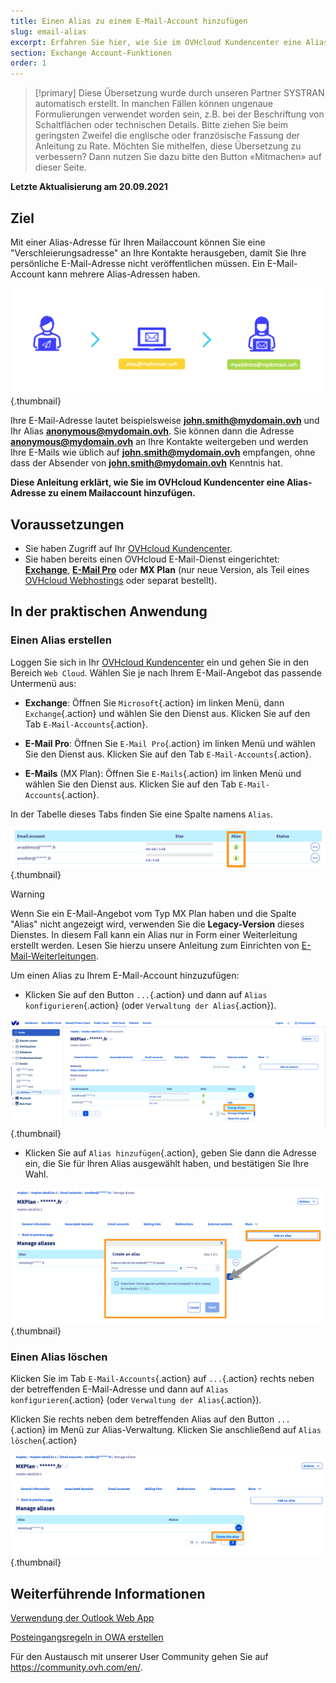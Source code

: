```yaml
---
title: Einen Alias zu einem E-Mail-Account hinzufügen
slug: email-alias
excerpt: Erfahren Sie hier, wie Sie im OVHcloud Kundencenter eine Alias-Adresse zu einem Mailaccount hinzufügen
section: Exchange Account-Funktionen
order: 1
---
```


> [!primary]
> Diese Übersetzung wurde durch unseren Partner SYSTRAN automatisch erstellt. In manchen Fällen können ungenaue Formulierungen verwendet worden sein, z.B. bei der Beschriftung von Schaltflächen oder technischen Details. Bitte ziehen Sie beim geringsten Zweifel die englische oder französische Fassung der Anleitung zu Rate. Möchten Sie mithelfen, diese Übersetzung zu verbessern? Dann nutzen Sie dazu bitte den Button «Mitmachen» auf dieser Seite.
>

**Letzte Aktualisierung am 20.09.2021**

## Ziel

Mit einer Alias-Adresse für Ihren Mailaccount können Sie eine "Verschleierungsadresse" an Ihre Kontakte herausgeben, damit Sie Ihre persönliche E-Mail-Adresse nicht veröffentlichen müssen. Ein E-Mail-Account kann mehrere Alias-Adressen haben.

![E-Mails](images/email-alias01.png){.thumbnail}

Ihre E-Mail-Adresse lautet beispielsweise **john.smith@mydomain.ovh** und Ihr Alias **anonymous@mydomain.ovh**. Sie können dann die Adresse **anonymous@mydomain.ovh** an Ihre Kontakte weitergeben und werden Ihre E-Mails wie üblich auf **john.smith@mydomain.ovh** empfangen, ohne dass der Absender von **john.smith@mydomain.ovh** Kenntnis hat.

**Diese Anleitung erklärt, wie Sie im OVHcloud Kundencenter eine Alias-Adresse zu einem Mailaccount hinzufügen.**

## Voraussetzungen

- Sie haben Zugriff auf Ihr [OVHcloud Kundencenter](https://www.ovh.com/auth/?action=gotomanager&from=https://www.ovh.de/&ovhSubsidiary=de).
- Sie haben bereits einen OVHcloud E-Mail-Dienst eingerichtet: [**Exchange**](https://www.ovh.de/emails/hosted-exchange/), [**E-Mail Pro**](https://www.ovh.de/emails/email-pro) oder **MX Plan** (nur neue Version, als Teil eines [OVHcloud Webhostings](https://www.ovh.de/hosting) oder separat bestellt).

## In der praktischen Anwendung

### Einen Alias erstellen

Loggen Sie sich in Ihr [OVHcloud Kundencenter](https://www.ovh.com/auth/?action=gotomanager&from=https://www.ovh.de/&ovhSubsidiary=de) ein und gehen Sie in den Bereich `Web Cloud`. Wählen Sie je nach Ihrem E-Mail-Angebot das passende Untermenü aus:

- **Exchange**: Öffnen Sie `Microsoft`{.action} im linken Menü, dann `Exchange`{.action} und wählen Sie den Dienst aus. Klicken Sie auf den Tab `E-Mail-Accounts`{.action}.

- **E-Mail Pro**: Öffnen Sie `E-Mail Pro`{.action} im linken Menü und wählen Sie den Dienst aus. Klicken Sie auf den Tab `E-Mail-Accounts`{.action}.

- **E-Mails** (MX Plan): Öffnen Sie `E-Mails`{.action} im linken Menü und wählen Sie den Dienst aus. Klicken Sie auf den Tab `E-Mail-Accounts`{.action}.

In der Tabelle dieses Tabs finden Sie eine Spalte namens `Alias`.

![E-Mails](images/email-alias012.png){.thumbnail}

> [!warning]
>
> Wenn Sie ein E-Mail-Angebot vom Typ MX Plan haben und die Spalte "Alias" nicht angezeigt wird, verwenden Sie die **Legacy-Version** dieses Dienstes. In diesem Fall kann ein Alias nur in Form einer Weiterleitung erstellt werden. Lesen Sie hierzu unsere Anleitung zum Einrichten von [E-Mail-Weiterleitungen](https://docs.ovh.com/de/emails/webhosting_e-mail_anleitung_zum_einrichten_einer_mail-weiterleitung/#historische-mx-plan-version).
>

Um einen Alias zu Ihrem E-Mail-Account hinzuzufügen:

- Klicken Sie auf den Button `...`{.action} und dann auf `Alias konfigurieren`{.action} (oder `Verwaltung der Alias`{.action}).

![E-Mails](images/email-alias02.png){.thumbnail}

- Klicken Sie auf `Alias hinzufügen`{.action}, geben Sie dann die Adresse ein, die Sie für Ihren Alias ausgewählt haben, und bestätigen Sie Ihre Wahl.

![E-Mails](images/email-alias03.png){.thumbnail}

### Einen Alias löschen

Klicken Sie im Tab `E-Mail-Accounts`{.action} auf `...`{.action} rechts neben der betreffenden E-Mail-Adresse und dann auf `Alias konfigurieren`{.action} (oder `Verwaltung der Alias`{.action}).

Klicken Sie rechts neben dem betreffenden Alias auf den Button `...`{.action} im Menü zur Alias-Verwaltung. Klicken Sie anschließend auf `Alias löschen`{.action}

![E-Mails](images/email-alias04.png){.thumbnail}

## Weiterführende Informationen

[Verwendung der Outlook Web App](https://docs.ovh.com/de/microsoft-collaborative-solutions/exchange_2016_verwendung_der_outlook_web_app/)

[Posteingangsregeln in OWA erstellen](https://docs.ovh.com/de/microsoft-collaborative-solutions/posteingangsregeln-in-owa-erstellen/)

Für den Austausch mit unserer User Community gehen Sie auf <https://community.ovh.com/en/>.
